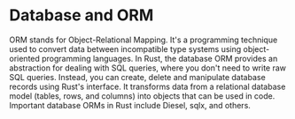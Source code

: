 # Database and ORM

ORM stands for Object-Relational Mapping. It's a programming technique used to convert data between incompatible type systems using object-oriented programming languages. In Rust, the database ORM provides an abstraction for dealing with SQL queries, where you don't need to write raw SQL queries. Instead, you can create, delete and manipulate database records using Rust's interface. It transforms data from a relational database model (tables, rows, and columns) into objects that can be used in code. Important database ORMs in Rust include Diesel, sqlx, and others.